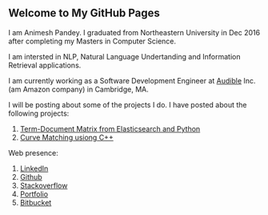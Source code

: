 ## Welcome to My GitHub Pages

I am Animesh Pandey. I graduated from Northeastern University in Dec 2016 after completing my Masters in Computer Science.

I am intersted in NLP, Natural Language Undertanding and Information Retrieval applications.

I am currently working as a Software Development Engineer at [Audible](http://www.audible.com/) Inc. (am Amazon company) in Cambridge, MA.

I will be posting about some of the projects I do. I have posted about the following projects:

1. [Term-Document Matrix from Elasticsearch and Python](https://apanimesh061.github.io/projects/esTermDocMat)
2. [Curve Matching usiong C++](https://apanimesh061.github.io/projects/curvematcher)

Web presence:

1. [LinkedIn](https://www.linkedin.com/in/animeshpandey/)
2. [Github](https://github.com/apanimesh061)
3. [Stackoverflow](http://stackoverflow.com/users/1461896/animesh-pandey?tab=profile)
4. [Portfolio](http://animeshpandey.wixsite.com/personal)
5. [Bitbucket](https://bitbucket.org/animeshpandey/)
